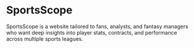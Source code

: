 # SportsScope
SportsScope is a website tailored to fans, analysts, and fantasy managers who want deep insights into player stats, contracts, and performance across multiple sports leagues.
